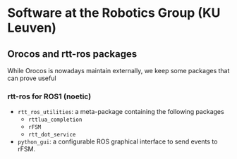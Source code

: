 # Software at the Robotics Group (KU Leuven)

## Orocos and rtt-ros packages
While Orocos is nowadays maintain externally, we keep some packages that can prove useful
### rtt-ros for ROS1 (noetic)
- `rtt_ros_utilities`: a meta-package containing the following packages 
  - `rttlua_completion`
  - `rFSM`
  - `rtt_dot_service`
- `python_gui`: a configurable ROS graphical interface to send events to rFSM.

<!--

**Here are some ideas to get you started:**

🙋‍♀️ A short introduction - what is your organization all about?
🌈 Contribution guidelines - how can the community get involved?
👩‍💻 Useful resources - where can the community find your docs? Is there anything else the community should know?
🍿 Fun facts - what does your team eat for breakfast?
🧙 Remember, you can do mighty things with the power of [Markdown](https://docs.github.com/github/writing-on-github/getting-started-with-writing-and-formatting-on-github/basic-writing-and-formatting-syntax)
-->
